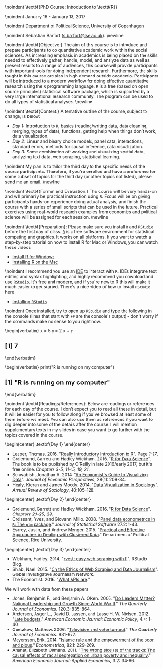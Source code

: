 
\noindent  \textbf{PhD Course: Introduction to \texttt{R}}

\noindent January 16 - January 18, 2017

\noindent Department of Political Science, University of Copenhagen

\noindent Sebastian Barfort ([s.barfort@lse.ac.uk](mailto:s.barfort@lse.ac.uk)). \newline

\noindent \textbf{Objective:}
The aim of this course is to introduce and prepare participants to do quantitative academic work within the social sciences. As increasing emphasis in academics is being placed on the skills needed to effectively gather, handle, model, and analyze data as well as present results to a range of audiences, this course will provide participants with important tools for doing independent research. Furthermore, the skills taught in this course are also in high demand outside academia. Participants will be introduced to a modern workflow for doing effective quantitative research using the `R` programming language. `R` is a free (based on open source principles) statistical software package, which is supported by a very large international research community. The program can be used to do all types of statistical analyses. \newline

\noindent \textbf{Content:}
A tentative outline of the course, subject to change, is below:

- *Day 1:* Introduction to `R`, basics (reading/writing data, data cleaning, merging, types of data), functions, getting help when things don’t work, data visualization.
- *Day 2:* Linear and binary choice models, panel data, interactions, standard errors, methods for causal inference, data visualization.
- *Day 3:* Some combination of: working and visualizing spatial data, analyzing text data, web scraping, statistical learning.

\noindent My plan is to tailor the third day to the specific needs of the course participants. Therefore, if you're enrolled and have a preference for some subset of topics for the third day (or other topics not listed), please send me an email. \newline

\noindent \textbf{Format and Evaluation:}
The course will be very hands-on and will primarily be practical instruction using `R`. Focus will be on giving participants hands-on experience doing actual analysis, and finish the course with a series of small scripts that can be used in the future. Practical exercises using real-world research examples from economics and political science will be assigned for each session. \newline

\noindent \textbf{Preparation}: Please make sure you install `R` and `RStudio` before the first day of class. [`R`](http://www.r-project.org/) is a free software environment for statistical computing and graphics. It works on all platforms. If you want to watch a step-by-step tutorial on how to install R for Mac or Windows, you can watch these videos

- [Install R for Windows](https://www.youtube.com/watch?v=Ohnk9hcxf9M&feature=youtu.be)
- [Installing R on the Mac](https://www.youtube.com/watch?v=uxuuWXU-7UQ&feature=youtu.be)

\noindent I recommend you use an [IDE](http://en.wikipedia.org/wiki/Integrated_development_environment) to interact with `R`. IDEs integrate text editing and syntax highlighting, and highly recommend you download and use [`RStudio`](http://www.rstudio.com/). It's free and modern, and if you're new to R this will make it much easier to get started. There's a nice video of how to install `RStudio` here

- [Installing `RStudio`](https://www.youtube.com/watch?v=bM7Sfz-LADM&feature=youtu.be)

\noindent Once installed, try to open up `RStudio` and type the following in the console (lines that start with `##` are the console's output) - don't worry if the commands make no sense to you right now.

\begin{verbatim}
x = 5
y = 2
x + y
## [1] 7
\end{verbatim}

\begin{verbatim}
print("R is running on my computer")
## [1] "R is running on my computer"
\end{verbatim}

\noindent \textbf{Readings/References}: Below are readings or references for each day of the course. I don't expect you to read all these in detail, but it will be easier for you to follow along if you've browsed at least some of them before we meet. You can also use them as references if you want to dig deeper into some of the details after the course. I will mention supplementary texts in my slides in case you want to go further with the topics covered in the course.

\begin{center} \textbf{Day 1} \end{center}

- Leeper, Thomas. 2016. "[Really Introductory Introduction to R](https://github.com/leeper/Rcourse/raw/gh-pages/Intro2R/Intro2R.pdf)". Page *1-17*.
- Grolemund, Garrett and Hadley Wickham. 2016. "[R for Data Science](http://r4ds.had.co.nz/)". The book is to be published by O’Reilly in late 2016/early 2017, but it's free online. *Chapters 3-5, 11-15, 19, 21*.
- Schwabish, Jonathan A. 2014. "[An Economist's Guide to Visualizing Data](https://www.aeaweb.org/articles.php?doi=10.1257/jep.28.1.209)". *Journal of Economic Perspectives*, 28(1): 209-34.
- Healy, Kieran and James Moody. 2014. "[Data Visualization in Sociology](http://kieranhealy.org/files/papers/data-visualization.pdf)". *Annual Review of Sociology*, 40:105–128.

\begin{center} \textbf{Day 2} \end{center}

- Grolemund, Garrett and Hadley Wickham. 2016. "[R for Data Science](http://r4ds.had.co.nz/)". *Chapters 23-25, 28*.
- Croissant, Yves, and Giovanni Millo. 2008. "[Panel data econometrics in `R`: The `plm` package](http://th.archive.ubuntu.com/cran/web/packages/plm/vignettes/plm.pdf)." *Journal of Statistical Software* 27.2: 1-43.
- Esarey, Justin, and Andrew Menger. 2015. "[Practical and Effective Approaches to Dealing with Clustered Data](http://jee3.web.rice.edu/cluster-paper.pdf)." Department of Political Science, Rice University.

\begin{center} \textbf{Day 3} \end{center}

- Wickham, Hadley. 2014. "[rvest: easy web scraping with R](http://blog.rstudio.org/2014/11/24/rvest-easy-web-scraping-with-r/)". RStudio Blog.
- Shiab, Nael. 2015. "[On the Ethics of Web Scraping and Data Journalism](http://gijn.org/2015/08/12/on-the-ethics-of-web-scraping-and-data-journalism/)". Global Investigative Journalism Network.
- The Economist. 2016. "[What APIs are](http://www.economist.com/blogs/economist-explains/2016/05/economist-explains-20?fsrc=scn/tw/te/bl/ed/)."

We will work with data from these papers 

- Jones, Benjamin F., and Benjamin A. Olken. 2005. "[Do Leaders Matter? National Leadership and Growth Since World War II](http://qje.oxfordjournals.org/content/120/3/835.abstract)." *The Quarterly Journal of Economics*, 120.3: 835-864.
- Andersen, Asger L., David D. Lassen, and Lasse H. W. Nielsen. 2012. "[Late budgets](https://www.aeaweb.org/articles?id=10.1257/pol.4.4.1)." *American Economic Journal: Economic Policy*, 4.4: 1-40.
- Gentzkow, Matthew. 2006. "[Television and voter turnout](https://web.stanford.edu/~gentzkow/research/tv_turnout.pdf)." *The Quarterly Journal of Economics*. 931-972.
- Meyersson, Erik. 2014. "[Islamic rule and the empowerment of the poor and pious](https://www.hhs.se/contentassets/a1f4542a532442f1abd9fae963fb69d9/2013-islamic-rule-and-the-empowerment-of-the-poor-and-pious.pdf)." *Econometrica*, 82.1: 229-269.
- Ananat, Elizabeth Oltmans. 2011. "[The wrong side (s) of the tracks: The causal effects of racial segregation on urban poverty and inequality](https://www.aeaweb.org/articles?id=10.1257/app.3.2.34)." *American Economic Journal: Applied Economics*, 3.2: 34-66.
